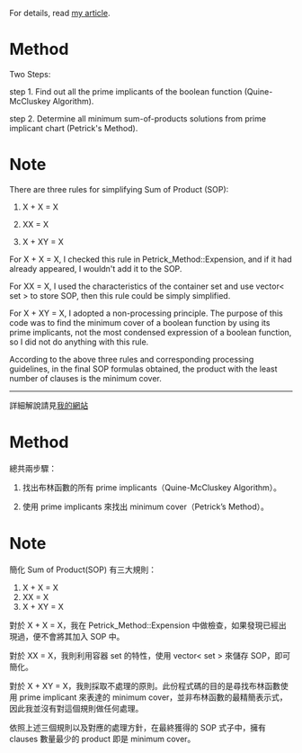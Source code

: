 For details, read [my article](https://medium.com/mirkat-x-blog/implement-quine-mccluskey-algorithm-and-petricks-method-in-c-40168163474).

# Method

Two Steps:

step 1. Find out all the prime implicants of the boolean function (Quine-McCluskey Algorithm).

step 2. Determine all minimum sum-of-products solutions from prime implicant chart (Petrick's Method).

# Note

There are three rules for simplifying Sum of Product (SOP):

1. X + X = X

2. XX = X

3. X + XY = X

For X + X = X, I checked this rule in Petrick_Method::Expension, and if it had already appeared, I wouldn't add it to the SOP.

For XX = X, I used the characteristics of the container set and use vector< set<string> > to store SOP, then this rule could be simply simplified.

For X + XY = X, I adopted a non-processing principle. The purpose of this code was to find the minimum cover of a boolean function by using its prime implicants, not the most condensed expression of a boolean function, so I did not do anything with this rule.

According to the above three rules and corresponding processing guidelines, in the final SOP formulas obtained, the product with the least number of clauses is the minimum cover.

---

詳細解說請見[我的網站](https://medium.com/mirkat-x-blog/implement-quine-mccluskey-algorithm-and-petricks-method-in-c-40168163474)

# Method

總共兩步驟：

1. 找出布林函數的所有 prime implicants（Quine-McCluskey Algorithm）。

2. 使用 prime implicants 來找出 minimum cover（Petrick’s Method）。

# Note

簡化 Sum of Product(SOP) 有三大規則：
1. X + X = X
2. XX = X
3. X + XY = X

對於 X + X = X，我在 Petrick_Method::Expension 中做檢查，如果發現已經出現過，便不會將其加入 SOP 中。

對於 XX = X，我則利用容器 set 的特性，使用 vector< set<string> > 來儲存 SOP，即可簡化。

對於 X + XY = X，我則採取不處理的原則。此份程式碼的目的是尋找布林函數使用 prime implicant 來表達的 minimum cover，並非布林函數的最精簡表示式，因此我並沒有對這個規則做任何處理。

依照上述三個規則以及對應的處理方針，在最終獲得的 SOP 式子中，擁有 clauses 數量最少的 product 即是 minimum cover。
